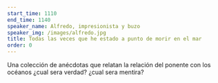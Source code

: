 ```yaml
---
start_time: 1110
end_time: 1140
speaker_name: Alfredo, impresionista y buzo
speaker_img: /images/alfredo.jpg
title: Todas las veces que he estado a punto de morir en el mar
order: 0
---
```


Una colección de anécdotas que relatan la relación del ponente con los océanos ¿cual sera verdad? ¿cual sera mentira?